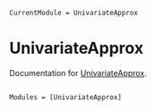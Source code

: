 ```@meta
CurrentModule = UnivariateApprox
```

# UnivariateApprox

Documentation for [UnivariateApprox](https://github.com/dannys4/UnivariateApprox.jl).

```@index
```

```@autodocs
Modules = [UnivariateApprox]
```
